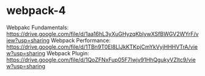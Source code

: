 # webpack-4

Webpakc Fundamentals: https://drive.google.com/file/d/1aa16hL3yXuGHyzqKblywXSfBWGV2WYrF/view?usp=sharing
Webpack Performance: https://drive.google.com/file/d/1TBn9T0El8LlJkKTKpjCmYkVyjHHHVTrA/view?usp=sharing
Webpack Plugin: https://drive.google.com/file/d/1QoZFNxFup05F7lwjv91HhQgukyVZltc9/view?usp=sharing
